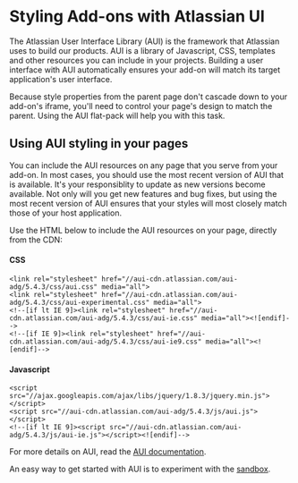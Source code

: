 # Styling Add-ons with Atlassian UI

The Atlassian User Interface Library (AUI) is the framework that Atlassian uses to build our
products. AUI is a library of Javascript, CSS, templates and other resources you can include
in your projects. Building a user interface with AUI automatically ensures your add-on will
match its target application's user interface.

Because style properties from the parent page don't cascade down to your add-on's iframe,
you'll need to control your page's design to match the parent. Using the AUI flat-pack
will help you with this task.

## Using AUI styling in your pages

You can include the AUI resources on any page that you serve from your add-on. In most cases, you
should use the most recent version of AUI that is available. It's your responsiblity to update as
new versions become available. Not only will you get new features and bug fixes, but using the most
recent version of AUI ensures that your styles will most closely match those of your host application.

Use the HTML below to include the AUI resources on your page, directly from the CDN:

#### CSS
```
<link rel="stylesheet" href="//aui-cdn.atlassian.com/aui-adg/5.4.3/css/aui.css" media="all">
<link rel="stylesheet" href="//aui-cdn.atlassian.com/aui-adg/5.4.3/css/aui-experimental.css" media="all">
<!--[if lt IE 9]><link rel="stylesheet" href="//aui-cdn.atlassian.com/aui-adg/5.4.3/css/aui-ie.css" media="all"><![endif]-->
<!--[if IE 9]><link rel="stylesheet" href="//aui-cdn.atlassian.com/aui-adg/5.4.3/css/aui-ie9.css" media="all"><![endif]-->
```

#### Javascript
```
<script src="//ajax.googleapis.com/ajax/libs/jquery/1.8.3/jquery.min.js"></script>
<script src="//aui-cdn.atlassian.com/aui-adg/5.4.3/js/aui.js"></script>
<!--[if lt IE 9]><script src="//aui-cdn.atlassian.com/aui-adg/5.4.3/js/aui-ie.js"></script><![endif]-->
```

For more details on AUI, read the [AUI documentation](https://developer.atlassian.com/display/AUI/).

An easy way to get started with AUI is to experiment with the [sandbox](https://docs.atlassian.com/aui/latest/sandbox/).


